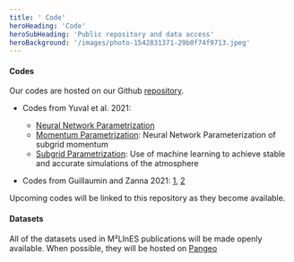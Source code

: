 ```yaml
---
title: ' Code'
heroHeading: 'Code'
heroSubHeading: 'Public repository and data access'
heroBackground: '/images/photo-1542831371-29b0f74f9713.jpeg'
---
```


#### Codes

Our codes are hosted on our Github [repository](https://github.com/m2lines). 

- Codes from Yuval et al. 2021: 
   * [Neural Network Parametrization](https://github.com/m2lines/Neural_nework_parameterization)
   * [Momentum Parametrization](https://github.com/m2lines/momentum_parameterization): Neural Network Parameterization of subgrid momentum
   * [Subgrid Parametrization](https://github.com/m2lines/subgrid_parameterization): Use of machine learning to achieve stable and accurate simulations of the atmosphere

- Codes from Guillaumin and Zanna 2021: [1](https://github.com/arthurBarthe/subgrid), [2](https://github.com/m2lines/swe_stochastic_param)

Upcoming codes will be linked to this repository as they become available.

#### Datasets

All of the datasets used in M²LInES publications will be made openly available. When possible, they will be hosted on [Pangeo](https://pangeo.io/)


